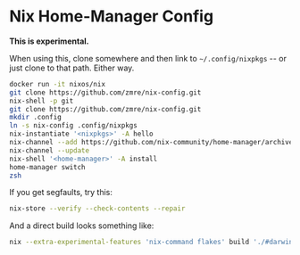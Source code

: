 # Nix Home-Manager Config

**This is experimental.**

When using this, clone somewhere and then link to `~/.config/nixpkgs` -- or just clone to that path. Either way.

```bash
docker run -it nixos/nix
git clone https://github.com/zmre/nix-config.git
nix-shell -p git
git clone https://github.com/zmre/nix-config.git
mkdir .config
ln -s nix-config .config/nixpkgs
nix-instantiate '<nixpkgs>' -A hello
nix-channel --add https://github.com/nix-community/home-manager/archive/master.tar.gz home-manager
nix-channel --update
nix-shell '<home-manager>' -A install
home-manager switch
zsh
```

If you get segfaults, try this:

```bash
nix-store --verify --check-contents --repair
```

And a direct build looks something like:

```bash
nix --extra-experimental-features 'nix-command flakes' build './#darwinConfigurations.attolia.system' --log-format raw --verbose --show-trace

```
